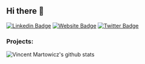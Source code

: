 ## Hi there 👋

<!--
**vmartowicz/vmartowicz** is a ✨ _special_ ✨ repository because its `README.md` (this file) appears on your GitHub profile.

Here are some ideas to get you started:

- 🔭 I’m currently working on ...
- 🌱 I’m currently learning ...
- 👯 I’m looking to collaborate on ...
- 🤔 I’m looking for help with ...
- 💬 Ask me about ...
- 📫 How to reach me: ...
- 😄 Pronouns: ...
- ⚡ Fun fact: ...
-->


[![Linkedin Badge](https://img.shields.io/badge/-Vincent%20Martowicz-0e76a8?style=flat-square&logo=Linkedin&logoColor=white)](https://linkedin.com/in/vincentmartowicz/)
[![Website Badge](https://img.shields.io/badge/My%20Portfolio-3b5998?style=flat-square&logo=google-chrome&logoColor=white)](https://www.vincent-martowicz.fr/portfolio)
[![Twitter Badge](https://img.shields.io/badge/-@vmartowicz-00acee?style=flat-square&logo=Twitter&logoColor=white)](https://twitter.com/vmartowicz)
<br/>

### Projects:

![Vincent Martowicz's github stats](https://github-readme-stats.vercel.app/api?username=vmartowicz&count_private=true&hide=contribs&theme=tokyonight)
